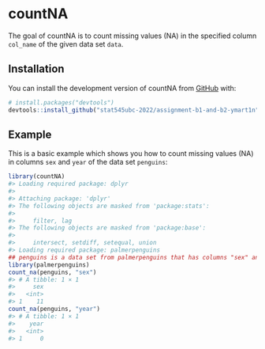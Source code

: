 
<!-- README.md is generated from README.Rmd. Please edit that file -->

# countNA

<!-- badges: start -->
<!-- badges: end -->

The goal of countNA is to count missing values (NA) in the specified
column `col_name` of the given data set `data`.

## Installation

You can install the development version of countNA from
[GitHub](https://github.com/) with:

``` r
# install.packages("devtools")
devtools::install_github("stat545ubc-2022/assignment-b1-and-b2-ymart1n")
```

## Example

This is a basic example which shows you how to count missing values (NA)
in columns `sex` and `year` of the data set `penguins`:

``` r
library(countNA)
#> Loading required package: dplyr
#> 
#> Attaching package: 'dplyr'
#> The following objects are masked from 'package:stats':
#> 
#>     filter, lag
#> The following objects are masked from 'package:base':
#> 
#>     intersect, setdiff, setequal, union
#> Loading required package: palmerpenguins
## penguins is a data set from palmerpenguins that has columns "sex" and "year"
library(palmerpenguins)
count_na(penguins, "sex")
#> # A tibble: 1 × 1
#>     sex
#>   <int>
#> 1    11
count_na(penguins, "year")
#> # A tibble: 1 × 1
#>    year
#>   <int>
#> 1     0
```
